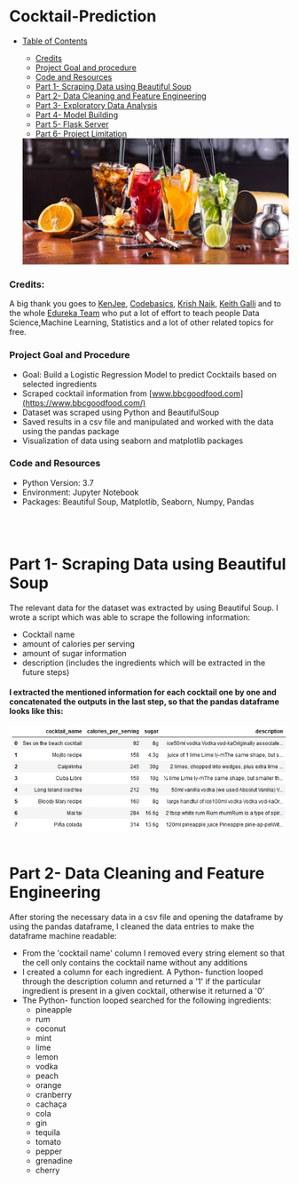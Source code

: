 # Cocktail-Prediction


+ [Table of Contents](#sub-sub-heading-1)
    + [Credits](#credits)
    + [Project Goal and procedure](#project-goal-and-procedure)
    + [Code and Resources](#code-and-resources)
    + [Part 1- Scraping Data using Beautiful Soup](#part-1--scraping-data-using-beautiful-soup)
    + [Part 2- Data Cleaning and Feature Engineering](#part-2--data-cleaning-and-feature-engineering)
    + [Part 3- Exploratory Data Analysis](#part-3--exploratory-data-analysis)
    + [Part 4- Model Building](#part-4--model-building)
    + [Part 5- Flask Server](#part-5--flask-server)
    + [Part 6- Project Limitation](#part-6--project-limitation)
    
    <img src='./images/image1.jpg' width=580>

### Credits: 
A big thank you goes to [KenJee](https://www.youtube.com/channel/UCiT9RITQ9PW6BhXK0y2jaeg), [Codebasics](https://www.youtube.com/channel/UCh9nVJoWXmFb7sLApWGcLPQ), [Krish Naik](https://www.youtube.com/user/krishnaik06), [Keith Galli](https://www.youtube.com/channel/UCq6XkhO5SZ66N04IcPbqNcw)  and to the whole [Edureka Team](https://www.youtube.com/user/edurekaIN) who put a lot of effort to teach people Data Science,Machine Learning, Statistics and a lot of other related topics for free.

### Project Goal and Procedure
* Goal: Build a Logistic Regression Model to predict Cocktails based on selected ingredients
* Scraped cocktail information from [www.bbcgoodfood.com](https://www.bbcgoodfood.com/)  
* Dataset was scraped using Python and BeautifulSoup
* Saved results in a csv file and manipulated and worked with the data using the pandas package
* Visualization of data using seaborn and matplotlib packages

### Code and Resources
* Python Version: 3.7
* Environment: Jupyter Notebook
* Packages: Beautiful Soup, Matplotlib, Seaborn, Numpy, Pandas
<br/>
<br/>

# Part 1- Scraping Data using Beautiful Soup
The relevant data for the dataset was extracted by using Beautiful Soup. I wrote a script which was able to scrape the following information:
* Cocktail name
* amount of calories per serving
* amount of sugar information
* description (includes the ingredients which will be extracted in the future steps)

#### I extracted the mentioned information for each cocktail one by one and concatenated the outputs in the last step, so that the pandas dataframe looks like this:
<img src='./images/image2.PNG' width=600>
<br/>
<br/>


# Part 2- Data Cleaning and Feature Engineering
After storing the necessary data in a csv file and opening the dataframe by using the pandas dataframe, I cleaned the data entries to make the dataframe machine readable:
* From the 'cocktail name' column I removed every string element so that the cell only contains the cocktail name without any additions
* I created a column for each ingredient. A Python- function looped through the description column and returned a '1' if the particular ingredient is present in a given cocktail, otherwise it returned a '0'
* The Python- function looped searched for the following ingredients:
  * pineapple       
  * rum
  * coconut
  * mint
  * lime
  * lemon
  * vodka
  * peach
  * orange
  * cranberry 
  * cachaça
  * cola 
  * gin
  * tequila
  * tomato 
  * pepper 
  * grenadine 
  * cherry



